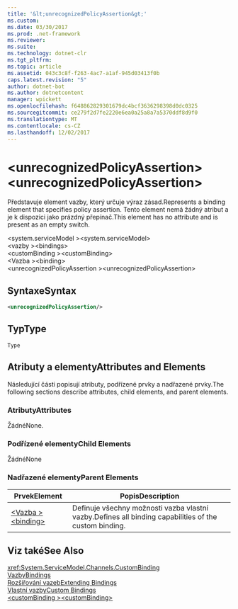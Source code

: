 ```yaml
---
title: '&lt;unrecognizedPolicyAssertion&gt;'
ms.custom: 
ms.date: 03/30/2017
ms.prod: .net-framework
ms.reviewer: 
ms.suite: 
ms.technology: dotnet-clr
ms.tgt_pltfrm: 
ms.topic: article
ms.assetid: 043c3c8f-f263-4ac7-a1af-945d03413f0b
caps.latest.revision: "5"
author: dotnet-bot
ms.author: dotnetcontent
manager: wpickett
ms.openlocfilehash: f648862829301679dc4bcf3636298398d0dc0325
ms.sourcegitcommit: ce279f2d7fe2220e6ea0a25a8a7a5370ddf8d9f0
ms.translationtype: MT
ms.contentlocale: cs-CZ
ms.lasthandoff: 12/02/2017
---
```

# <a name="ltunrecognizedpolicyassertiongt"></a><span data-ttu-id="7f5c8-102">&lt;unrecognizedPolicyAssertion&gt;</span><span class="sxs-lookup"><span data-stu-id="7f5c8-102">&lt;unrecognizedPolicyAssertion&gt;</span></span>
<span data-ttu-id="7f5c8-103">Představuje element vazby, který určuje výraz zásad.</span><span class="sxs-lookup"><span data-stu-id="7f5c8-103">Represents a binding element that specifies policy assertion.</span></span> <span data-ttu-id="7f5c8-104">Tento element nemá žádný atribut a je k dispozici jako prázdný přepínač.</span><span class="sxs-lookup"><span data-stu-id="7f5c8-104">This element has no attribute and is present as an empty switch.</span></span>  
  
 <span data-ttu-id="7f5c8-105">\<system.serviceModel ></span><span class="sxs-lookup"><span data-stu-id="7f5c8-105">\<system.serviceModel></span></span>  
<span data-ttu-id="7f5c8-106">\<vazby ></span><span class="sxs-lookup"><span data-stu-id="7f5c8-106">\<bindings></span></span>  
<span data-ttu-id="7f5c8-107">\<customBinding ></span><span class="sxs-lookup"><span data-stu-id="7f5c8-107">\<customBinding></span></span>  
<span data-ttu-id="7f5c8-108">\<Vazba ></span><span class="sxs-lookup"><span data-stu-id="7f5c8-108">\<binding></span></span>  
<span data-ttu-id="7f5c8-109">\<unrecognizedPolicyAssertion ></span><span class="sxs-lookup"><span data-stu-id="7f5c8-109">\<unrecognizedPolicyAssertion></span></span>  
  
## <a name="syntax"></a><span data-ttu-id="7f5c8-110">Syntaxe</span><span class="sxs-lookup"><span data-stu-id="7f5c8-110">Syntax</span></span>  
  
```xml  
<unrecognizedPolicyAssertion/>  
```  
  
## <a name="type"></a><span data-ttu-id="7f5c8-111">Typ</span><span class="sxs-lookup"><span data-stu-id="7f5c8-111">Type</span></span>  
 `Type`  
  
## <a name="attributes-and-elements"></a><span data-ttu-id="7f5c8-112">Atributy a elementy</span><span class="sxs-lookup"><span data-stu-id="7f5c8-112">Attributes and Elements</span></span>  
 <span data-ttu-id="7f5c8-113">Následující části popisují atributy, podřízené prvky a nadřazené prvky.</span><span class="sxs-lookup"><span data-stu-id="7f5c8-113">The following sections describe attributes, child elements, and parent elements.</span></span>  
  
### <a name="attributes"></a><span data-ttu-id="7f5c8-114">Atributy</span><span class="sxs-lookup"><span data-stu-id="7f5c8-114">Attributes</span></span>  
 <span data-ttu-id="7f5c8-115">Žádné</span><span class="sxs-lookup"><span data-stu-id="7f5c8-115">None.</span></span>  
  
### <a name="child-elements"></a><span data-ttu-id="7f5c8-116">Podřízené elementy</span><span class="sxs-lookup"><span data-stu-id="7f5c8-116">Child Elements</span></span>  
 <span data-ttu-id="7f5c8-117">Žádné</span><span class="sxs-lookup"><span data-stu-id="7f5c8-117">None</span></span>  
  
### <a name="parent-elements"></a><span data-ttu-id="7f5c8-118">Nadřazené elementy</span><span class="sxs-lookup"><span data-stu-id="7f5c8-118">Parent Elements</span></span>  
  
|<span data-ttu-id="7f5c8-119">Prvek</span><span class="sxs-lookup"><span data-stu-id="7f5c8-119">Element</span></span>|<span data-ttu-id="7f5c8-120">Popis</span><span class="sxs-lookup"><span data-stu-id="7f5c8-120">Description</span></span>|  
|-------------|-----------------|  
|[<span data-ttu-id="7f5c8-121">\<Vazba ></span><span class="sxs-lookup"><span data-stu-id="7f5c8-121">\<binding></span></span>](../../../../../docs/framework/misc/binding.md)|<span data-ttu-id="7f5c8-122">Definuje všechny možnosti vazba vlastní vazby.</span><span class="sxs-lookup"><span data-stu-id="7f5c8-122">Defines all binding capabilities of the custom binding.</span></span>|  
  
## <a name="see-also"></a><span data-ttu-id="7f5c8-123">Viz také</span><span class="sxs-lookup"><span data-stu-id="7f5c8-123">See Also</span></span>  
 <xref:System.ServiceModel.Channels.CustomBinding>  
 [<span data-ttu-id="7f5c8-124">Vazby</span><span class="sxs-lookup"><span data-stu-id="7f5c8-124">Bindings</span></span>](../../../../../docs/framework/wcf/bindings.md)  
 [<span data-ttu-id="7f5c8-125">Rozšiřování vazeb</span><span class="sxs-lookup"><span data-stu-id="7f5c8-125">Extending Bindings</span></span>](../../../../../docs/framework/wcf/extending/extending-bindings.md)  
 [<span data-ttu-id="7f5c8-126">Vlastní vazby</span><span class="sxs-lookup"><span data-stu-id="7f5c8-126">Custom Bindings</span></span>](../../../../../docs/framework/wcf/extending/custom-bindings.md)  
 [<span data-ttu-id="7f5c8-127">\<customBinding ></span><span class="sxs-lookup"><span data-stu-id="7f5c8-127">\<customBinding></span></span>](../../../../../docs/framework/configure-apps/file-schema/wcf/custombinding.md)
